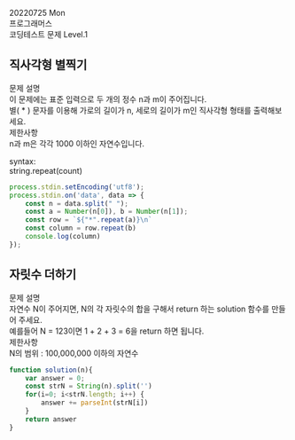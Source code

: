 20220725 Mon  
프로그래머스  
코딩테스트 문제 Level.1  

직사각형 별찍기  
---
문제 설명  
이 문제에는 표준 입력으로 두 개의 정수 n과 m이 주어집니다.  
별( * ) 문자를 이용해 가로의 길이가 n, 세로의 길이가 m인 직사각형 형태를 출력해보세요.  
제한사항  
n과 m은 각각 1000 이하인 자연수입니다.  

syntax:  
string.repeat(count)

```jsx
process.stdin.setEncoding('utf8');
process.stdin.on('data', data => {
    const n = data.split(" ");
    const a = Number(n[0]), b = Number(n[1]);
    const row = `${"*".repeat(a)}\n`
    const column = row.repeat(b)
    console.log(column)
});
```

자릿수 더하기
---
문제 설명  
자연수 N이 주어지면, N의 각 자릿수의 합을 구해서 return 하는 solution 함수를 만들어 주세요.  
예를들어 N = 123이면 1 + 2 + 3 = 6을 return 하면 됩니다.  
제한사항  
N의 범위 : 100,000,000 이하의 자연수

```jsx
function solution(n){
    var answer = 0;
    const strN = String(n).split('')
    for(i=0; i<strN.length; i++) {
        answer += parseInt(strN[i])
    }
    return answer
}
```
